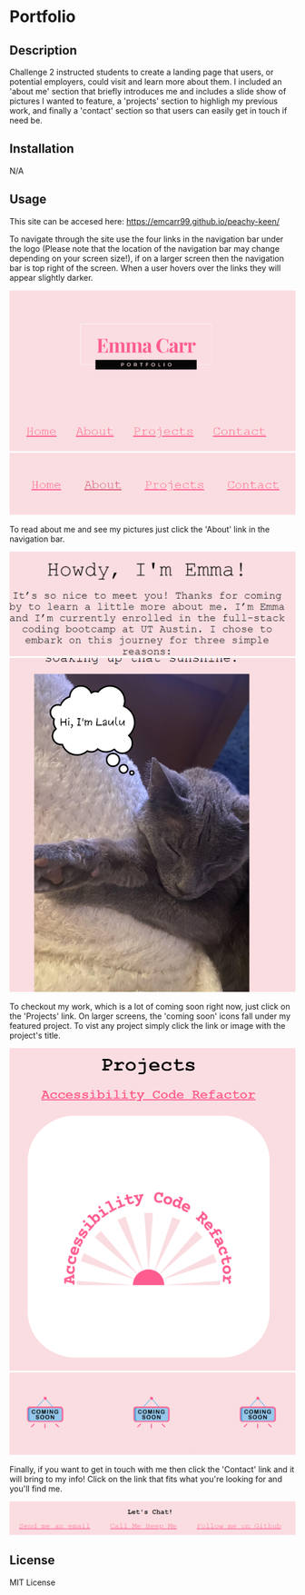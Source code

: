 # Portfolio

## Description

Challenge 2 instructed students to create a landing page that users, or potential employers, could visit and learn more about them. I included an 'about me' section that briefly introduces me and includes a slide show of pictures I wanted to feature, a 'projects' section to highligh my previous work, and finally a 'contact' section so that users can easily get in touch if need be.

## Installation 

N/A

## Usage

This site can be accesed here: https://emcarr99.github.io/peachy-keen/

To navigate through the site use the four links in the navigation bar under the logo (Please note that the location of the navigation bar may change depending on your screen size!), if on a larger screen then the navigation bar is top right of the screen. When a user hovers over the links they will appear slightly darker. 

<img src="Assets\Images\smallernavbarexample.png">
<img src="Assets\Images\darkenlinks.png">

To read about me and see my pictures just click the 'About' link in the navigation bar. 

<img src="Assets\Images\aboutmeexample.png">
<img src="Assets\Images\slideshowaexam.png">

To checkout my work, which is a lot of coming soon right now, just click on the 'Projects' link. On larger screens, the 'coming soon' icons fall under my featured project. To vist any project simply click the link or image with the project's title.

<img src="Assets\Images\projectexamaple.png">
<img src="Assets\Images\comingsoonexam.png">

Finally, if you want to get in touch with me then click the 'Contact' link and it will bring to my info! Click on the link that fits what you're looking for and you'll find me. 

<img src="Assets\Images\letschat.png">

## License
MIT License

